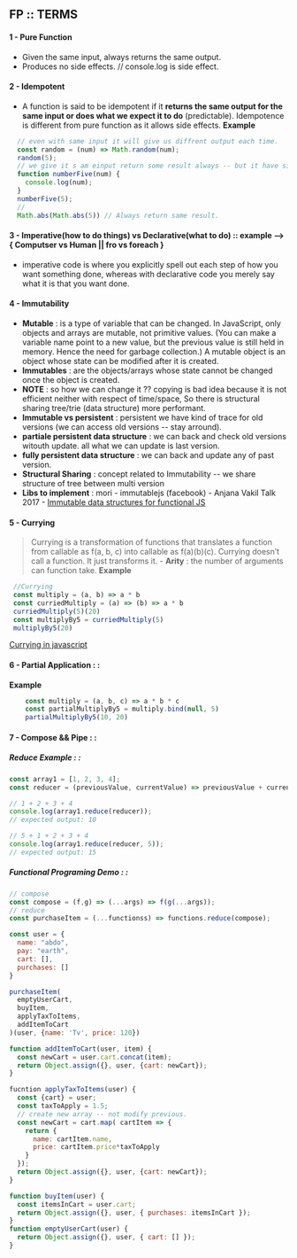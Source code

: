 ## FP :: TERMS
#### 1 - Pure Function  
  - Given the same input, always returns the same output.
  - Produces no side effects. // console.log is side effect.
#### 2 - Idempotent
  - A function is said to be idempotent if it **returns the same output for the same input or does what we expect it to do** (predictable). Idempotence is different from pure function as it allows side effects.
**Example**
```js
  // even with same input it will give us diffrent output each time.
  const random = (num) => Math.random(num);
  random(5);
  // we give it s am einput return some result always -- but it have side effect.
  function numberFive(num) {
    console.log(num);
  }
  numberFive(5);
  //
  Math.abs(Math.abs(5)) // Always return same result.
```
#### 3 - Imperative(how to do things) vs Declarative(what to do) :: example --> { Computser vs Human || fro vs foreach } 
  - imperative code is where you explicitly spell out each step of how you want something done, whereas with declarative code you merely say what it is that you want done.
#### 4 - Immutability
   - **Mutable** : is a type of variable that can be changed. In JavaScript, only objects and arrays are mutable, not primitive values. (You can make a variable name point to a new value, but the previous value is still held in memory. Hence the need for garbage collection.) A mutable object is an object whose state can be modified after it is created.
   - **Immutables** : are the objects/arrays whose state cannot be changed once the object is created.
   - **NOTE** : so how we can change it ?? copying is bad idea because it is not efficient neither with respect of time/space, So there is structural sharing tree/trie (data structure) more performant.
  - **Immutable vs persistent** : persistent we have kind of trace for old versions (we can access old versions -- stay arround).
  - **partiale persistent data structure** : we can back and check old versions witouth update. all what we can update is last version.
  - **fully persistent data structure** : we can back and update any of past version.
  - **Structural Sharing** : concept related to Immutability -- we share structure of tree between multi version
  - **Libs to implement** : mori - immutablejs (facebook) - 
  Anjana Vakil Talk 2017 - [Immutable data structures for functional JS](https://www.youtube.com/watch?v=Wo0qiGPSV-s)
#### 5 - Currying
  > Currying is a transformation of functions that translates a function from callable as f(a, b, c) into callable as f(a)(b)(c).
    Currying doesn’t call a function. It just transforms it.
    - **Arity** : the number of arguments can function take.
 **Example**
  ```js 
   //Currying
   const multiply = (a, b) => a * b
   const curriedMultiply = (a) => (b) => a * b
   curriedMultiply(5)(20)
   const multiplyBy5 = curriedMultiply(5)
   multiplyBy5(20)
```
[Currying in javascript](https://dev.to/cglikpo/currying-in-javascript-1jke)
   
#### 6 - Partial Application : :

**Example**
```js
    const multiply = (a, b, c) => a * b * c
    const partialMultiplyBy5 = multiply.bind(null, 5)
    partialMultiplyBy5(10, 20)
 ```
#### 7 - Compose && Pipe : :

##### Reduce Example : :
```js
const array1 = [1, 2, 3, 4];
const reducer = (previousValue, currentValue) => previousValue + currentValue;

// 1 + 2 + 3 + 4
console.log(array1.reduce(reducer));
// expected output: 10

// 5 + 1 + 2 + 3 + 4
console.log(array1.reduce(reducer, 5));
// expected output: 15
```

##### Functional Programing Demo : :

```js
// compose
const compose = (f,g) => (...args) => f(g(...args));
// reduce
const purchaseItem = (...functionss) => functions.reduce(compose);

const user = {
  name: "abdo",
  pay: "earth",
  cart: [],
  purchases: []
}

purchaseItem(
  emptyUserCart,
  buyItem,
  applyTaxToItems,
  addItemToCart
)(user, {name: 'Tv', price: 120})

function addItemToCart(user, item) {
  const newCart = user.cart.concat(item);
  return Object.assign({}, user, {cart: newCart});
}

fucntion applyTaxToItems(user) {
  const {cart} = user;
  const taxToApply = 1.5;
  // create new array -- not modify previous.
  const newCart = cart.map( cartItem => {
    return {
      name: cartItem.name,
      price: cartItem.price*taxToApply
    }
  });
  return Object.assign({}, user, {cart: newCart});
}

function buyItem(user) { 
  const itemsInCart = user.cart;
  return Object.assign({}, user, { purchases: itemsInCart });
}
function emptyUserCart(user) { 
  return Object.assign({}, user, { cart: [] });
}
```

